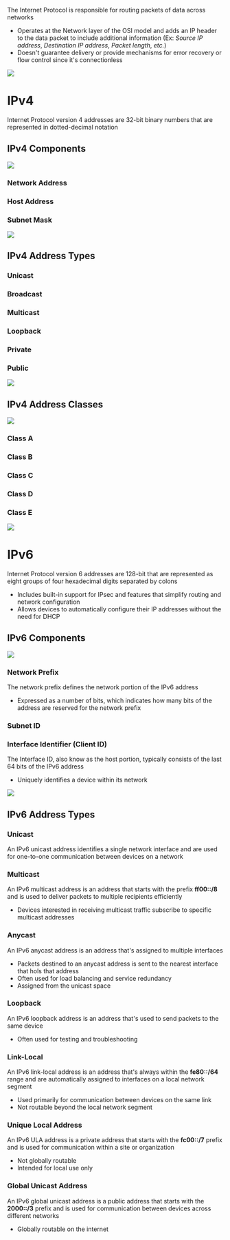 The Internet Protocol is responsible for routing packets of data across networks

* Operates at the Network layer of the OSI model and adds an IP header to the data packet to include additional information (Ex: *Source IP address*, *Destination IP address*, *Packet length*, *etc.*)
* Doesn't guarantee delivery or provide mechanisms for error recovery or flow control since it's connectionless

![](https://github.com/JonmarCorpuz/SecondBrain/blob/main/Assets/Whitespace.png)

# IPv4

Internet Protocol version 4 addresses are 32-bit binary numbers that are represented in dotted-decimal notation

## IPv4 Components

![](https://github.com/JonmarCorpuz/SecondBrain/blob/main/Assets/vpc-ip-anatomy.6b178b63cc72849678ddaddc133b6acf233c87b67a938a20a057a2601beaa91c.png)

### Network Address

### Host Address

### Subnet Mask

![](https://github.com/JonmarCorpuz/SecondBrain/blob/main/Assets/Whitespace.png)

## IPv4 Address Types

### Unicast

### Broadcast

### Multicast

### Loopback

### Private

### Public

![](https://github.com/JonmarCorpuz/SecondBrain/blob/main/Assets/Whitespace.png)

## IPv4 Address Classes

![](https://github.com/JonmarCorpuz/SecondBrain/blob/main/Assets/4hdOm.png)

### Class A

### Class B

### Class C

### Class D

### Class E

![](https://github.com/JonmarCorpuz/SecondBrain/blob/main/Assets/Whitespace.png)

# IPv6

Internet Protocol version 6 addresses are 128-bit that are represented as eight groups of four hexadecimal digits separated by colons

* Includes built-in support for IPsec and features that simplify routing and network configuration
* Allows devices to automatically configure their IP addresses without the need for DHCP

## IPv6 Components

![](https://github.com/JonmarCorpuz/SecondBrain/blob/main/Assets/6560b502fd983ecbcc9f0be1_177.%20Different%20Classes%20of%20IT%20Security%20Policies-min.jpg)

### Network Prefix

The network prefix defines the network portion of the IPv6 address

* Expressed as a number of bits, which indicates how many bits of the address are reserved for the network prefix

### Subnet ID

### Interface Identifier (Client ID)

The Interface ID, also know as the host portion, typically consists of the last 64 bits of the IPv6 address 

* Uniquely identifies a device within its network

![](https://github.com/JonmarCorpuz/SecondBrain/blob/main/Assets/Whitespace.png)

## IPv6 Address Types

### Unicast 

An IPv6 unicast address identifies a single network interface and are used for one-to-one communication between devices on a network

### Multicast

An IPv6 multicast address is an address that starts with the prefix **ff00::/8** and is used to deliver packets to multiple recipients efficiently

* Devices interested in receiving multicast traffic subscribe to specific multicast addresses

### Anycast

An IPv6 anycast address is an address that's assigned to multiple interfaces

* Packets destined to an anycast address is sent to the nearest interface that hols that address
* Often used for load balancing and service redundancy
* Assigned from the unicast space

### Loopback

An IPv6 loopback address is an address that's used to send packets to the same device

* Often used for testing and troubleshooting

### Link-Local

An IPv6 link-local address is an address that's always within the **fe80::/64** range and are automatically assigned to interfaces on a local network segment

* Used primarily for communication between devices on the same link
* Not routable beyond the local network segment

### Unique Local Address

An IPv6 ULA address is a private address that starts with the **fc00::/7** prefix and is used for communication within a site or organization

* Not globally routable
* Intended for local use only

### Global Unicast Address

An IPv6 global unicast address is a public address that starts with the **2000::/3** prefix and is used for communication between devices across different networks

* Globally routable on the internet
